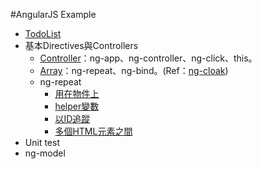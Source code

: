#AngularJS Example
- [TodoList](todolist)
- 基本Directives與Controllers
	- [Controller](basics-directives-and-controllers)：ng-app、ng-controller、ng-click、this。
	- [Array](array)：ng-repeat、ng-bind。(Ref：[ng-cloak](http://ithelp.ithome.com.tw/question/10139014))
	- ng-repeat
		- [用在物件上](ng-repeat/object.html)
		- [helper變數](ng-repeat/helper.html)
		- [以ID追蹤](ng-repeat/track-by-id.html)
		- [多個HTML元素之間](ng-repeat/ng-repeat-start-end.html)
- Unit test 
- ng-model